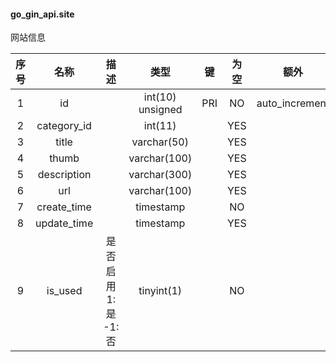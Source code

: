 #### go_gin_api.site 
网站信息

| 序号 | 名称 | 描述 | 类型 | 键 | 为空 | 额外 | 默认值 |
| :--: | :--: | :--: | :--: | :--: | :--: | :--: | :--: |
| 1 | id |  | int(10) unsigned | PRI | NO | auto_increment |  |
| 2 | category_id |  | int(11) |  | YES |  |  |
| 3 | title |  | varchar(50) |  | YES |  |  |
| 4 | thumb |  | varchar(100) |  | YES |  |  |
| 5 | description |  | varchar(300) |  | YES |  |  |
| 6 | url |  | varchar(100) |  | YES |  |  |
| 7 | create_time |  | timestamp |  | NO |  | CURRENT_TIMESTAMP |
| 8 | update_time |  | timestamp |  | YES |  |  |
| 9 | is_used | 是否启用 1:是  -1:否 | tinyint(1) |  | NO |  | 1 |
